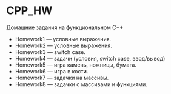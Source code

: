 # CPP_HW
Домашние задания на функциональном С++

- Homework1 — условные выражения.
- Homework2 — условные выражения.
- Homework3 — switch case.
- Homework4 — задачи (условия, switch case, ввод/вывод)
- Homework5 — игра камень, ножницы, бумага.
- Homework6 — игра в кости.
- Homework7 — задачки на массивы.
- Homework8 — задачки с массивами и функциями.
